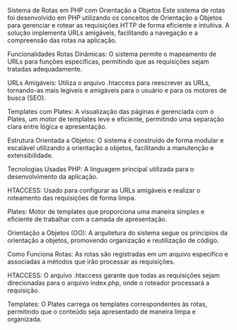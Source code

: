 Sistema de Rotas em PHP com Orientação a Objetos
Este sistema de rotas foi desenvolvido em PHP utilizando os conceitos de Orientação a Objetos para gerenciar e rotear as requisições HTTP de forma eficiente e intuitiva. A solução implementa URLs amigáveis, facilitando a navegação e a compreensão das rotas na aplicação.

Funcionalidades
Rotas Dinâmicas: O sistema permite o mapeamento de URLs para funções específicas, permitindo que as requisições sejam tratadas adequadamente.

URLs Amigáveis: Utiliza o arquivo .htaccess para reescrever as URLs, tornando-as mais legíveis e amigáveis para o usuário e para os motores de busca (SEO).

Templates com Plates: A visualização das páginas é gerenciada com o Plates, um motor de templates leve e eficiente, permitindo uma separação clara entre lógica e apresentação.

Estrutura Orientada a Objetos: O sistema é construído de forma modular e escalável utilizando a orientação a objetos, facilitando a manutenção e extensibilidade.

Tecnologias Usadas
PHP: A linguagem principal utilizada para o desenvolvimento da aplicação.

HTACCESS: Usado para configurar as URLs amigáveis e realizar o roteamento das requisições de forma limpa.

Plates: Motor de templates que proporciona uma maneira simples e eficiente de trabalhar com a camada de apresentação.

Orientação a Objetos (OO): A arquitetura do sistema segue os princípios da orientação a objetos, promovendo organização e reutilização de código.

Como Funciona
Rotas: As rotas são registradas em um arquivo específico e associadas a métodos que irão processar as requisições.

HTACCESS: O arquivo .htaccess garante que todas as requisições sejam direcionadas para o arquivo index.php, onde o roteador processará a requisição.

Templates: O Plates carrega os templates correspondentes às rotas, permitindo que o conteúdo seja apresentado de maneira limpa e organizada.
